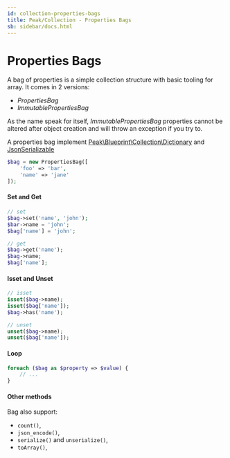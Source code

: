 ```yaml
---
id: collection-properties-bags
title: Peak/Collection - Properties Bags
sb: sidebar/docs.html
---
```


# Properties Bags

A bag of properties is a simple collection structure with basic tooling for array. It comes in 2 versions: 
- *PropertiesBag*
- *ImmutablePropertiesBag*

As the name speak for itself, *ImmutablePropertiesBag* properties cannot be altered after object creation and will throw an exception if you try to.

A properties bag implement [Peak\Blueprint\Collection\Dictionary](https://github.com/peakphp/framework/blob/master/src/Blueprint/Collection/Dictionary.php) and [JsonSerializable](https://php.net/manual/en/class.jsonserializable.php)

```php
$bag = new PropertiesBag([
    'foo' => 'bar',
    'name' => 'jane'
]);
```

#### Set and Get
```php
// set
$bag->set('name', 'john');
$bar->name = 'john';
$bag['name'] = 'john';

// get
$bag->get('name');
$bag->name;
$bag['name'];
```

#### Isset and Unset
```php
// isset
isset($bag->name);
isset($bag['name']);
$bag->has('name');

// unset
unset($bag->name);
unset($bag['name']);
```

#### Loop
```php
foreach ($bag as $property => $value) {
    // ...
}
```

#### Other methods

Bag also support:
 - ``count()``, 
 - ``json_encode()``, 
 - ``serialize()`` and ``unserialize()``, 
 - ``toArray()``, 

